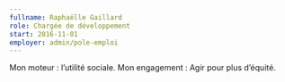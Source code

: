 ```yaml
---
fullname: Raphaëlle Gaillard
role: Chargée de développement
start: 2016-11-01
employer: admin/pole-emploi
---
```


Mon moteur : l’utilité sociale.
Mon engagement : Agir pour plus d’équité.
